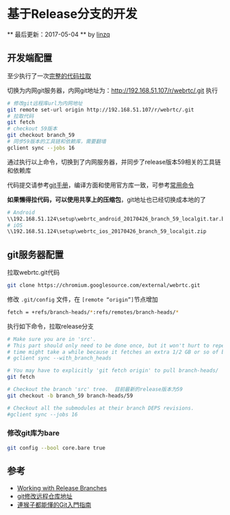 # 基于Release分支的开发

** 最后更新：2017-05-04  **  by [linzq](mailto:rex@re2x.com) 

## 开发端配置

至少执行了一次[完整的代码拉取](https://webrtc.org/native-code/development/)

切换为内网git服务器，内网git地址为：http://192.168.51.107/r/webrtc/.git
执行
``` bash
# 修改git远程库url为内网地址
git remote set-url origin http://192.168.51.107/r/webrtc/.git
# 拉取代码
git fetch
# checkout 59版本
git checkout branch_59
# 同步59版本的工具链和依赖库，需要翻墙
gclient sync --jobs 16
```

通过执行以上命令，切换到了内网服务器，并同步了release版本59相关的工具链和依赖库

代码提交请参考[git手册](http://gitref.org/zh/creating/)，编译方面和使用官方库一致，可参考[常用命令](cmd.md)

**如果懒得拉代码，可以使用共享上的压缩包**，git地址也已经切换成本地的了

``` bash
# Android
\\192.168.51.124\setup\webrtc_android_20170426_branch_59_localgit.tar.bz2
# iOS
\\192.168.51.124\setup\webrtc_ios_20170426_branch_59_localgit.zip
```

## git服务器配置

拉取webrtc.git代码

``` bash
git clone https://chromium.googlesource.com/external/webrtc.git
```

修改 `.git/config` 文件，在 ` [remote “origin”] `节点增加

``` bash
fetch = +refs/branch-heads/*:refs/remotes/branch-heads/*
```

执行如下命令，拉取release分支

``` bash
# Make sure you are in 'src'.
# This part should only need to be done once, but it won't hurt to repeat it.  The first
# time might take a while because it fetches an extra 1/2 GB or so of branch commits. 
# gclient sync --with_branch_heads

# You may have to explicitly 'git fetch origin' to pull branch-heads/
git fetch

# Checkout the branch 'src' tree.  目前最新的release版本为59
git checkout -b branch_59 branch-heads/59

# Checkout all the submodules at their branch DEPS revisions.
#gclient sync --jobs 16
```

### 修改git库为bare
``` bash
git config --bool core.bare true
```
<!--

## 切换回master分支

``` bash
# Make sure you are in 'src'.
git checkout -f master
gclient sync --jobs 16
```

## git修改远程仓库地址
方法有三种：

1.修改命令
```
git remote set-url origin [url]
```

2.
```
git remote rm origin
git remote add origin [url]
```

3.直接修改.git/config文件
-->


## 参考

* [Working with Release Branches](https://www.chromium.org/developers/how-tos/get-the-code/working-with-release-branches)
* [git修改远程仓库地址](https://ddnode.com/2015/04/14/git-modify-remote-responsity-url.html)
* [連猴子都能懂的Git入門指南](https://backlogtool.com/git-guide/tw/intro/intro1_1.html)
